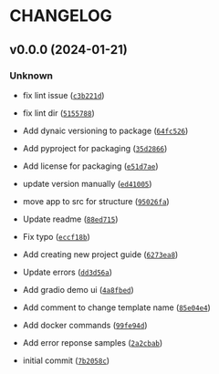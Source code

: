 # CHANGELOG



## v0.0.0 (2024-01-21)

### Unknown

* fix lint issue ([`c3b221d`](https://github.com/ai-services/ai-service-template/commit/c3b221dc5d2b6b9504c0499c49a3fa388b6aa81f))

* fix lint dir ([`5155788`](https://github.com/ai-services/ai-service-template/commit/5155788ee8fe384efa317cffbe08636c97eef03a))

* Add dynaic versioning to package ([`64fc526`](https://github.com/ai-services/ai-service-template/commit/64fc5263a1cce57848d64d3e566507d7d1d213fd))

* Add pyproject for packaging ([`35d2866`](https://github.com/ai-services/ai-service-template/commit/35d28665292f84364f827b51eeaef798956cdc24))

* Add license for packaging ([`e51d7ae`](https://github.com/ai-services/ai-service-template/commit/e51d7ae0aeaaafbfbea64bd8795f5ed87e7d904c))

* update version manually ([`ed41005`](https://github.com/ai-services/ai-service-template/commit/ed41005312da2779531b4f971bbf449a7f37e38e))

* move app to src for structure ([`95026fa`](https://github.com/ai-services/ai-service-template/commit/95026faac63c0974f504aa4225094cb0afd930c1))

* Update readme ([`88ed715`](https://github.com/ai-services/ai-service-template/commit/88ed7154d0157e0fc4ab49fdf7cf3330f3f86b86))

* Fix typo ([`eccf18b`](https://github.com/ai-services/ai-service-template/commit/eccf18b0e9cf48ad15dcc0a19a2ef603418c7d23))

* Add creating new project guide ([`6273ea8`](https://github.com/ai-services/ai-service-template/commit/6273ea8a3da5843a3fe29b0d03aa646813504533))

* Update errors ([`dd3d56a`](https://github.com/ai-services/ai-service-template/commit/dd3d56a875c53d16d18a29e2ae962d7d33a3a63a))

* Add gradio demo ui ([`4a8fbed`](https://github.com/ai-services/ai-service-template/commit/4a8fbedb0fd848e923dd2a4dfbe8f4d64facbc16))

* Add comment to change template name ([`85e04e4`](https://github.com/ai-services/ai-service-template/commit/85e04e497dcf96af66224e0afa3305bca2aa80fc))

* Add docker commands ([`99fe94d`](https://github.com/ai-services/ai-service-template/commit/99fe94d7f2914bdaf8471126791fd60f606d09b2))

* Add error reponse samples ([`2a2cbab`](https://github.com/ai-services/ai-service-template/commit/2a2cbab37ba6735224a0aec218039bee582c3868))

* initial commit ([`7b2058c`](https://github.com/ai-services/ai-service-template/commit/7b2058c3df7de9b988f98a1e838006e8e2cb6320))
